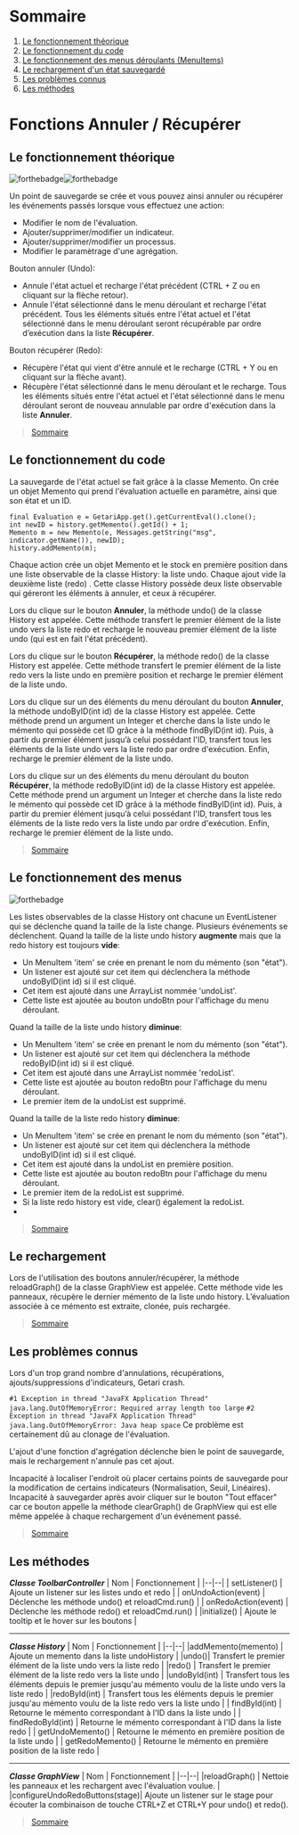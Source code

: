 # Sommaire
1. [Le fonctionnement théorique](#Le-fonctionnement-théorique)
2. [Le fonctionnement du code](#Le-fonctionnement-du-code)
3. [Le fonctionnement des menus déroulants (MenuItems)](#Le-fonctionnement-des-menus)
4. [Le rechargement d'un état sauvegardé](#Le-rechargement)
5. [Les problèmes connus](#Les-problèmes-connus)
6. [Les méthodes](#Les-méthodes)

# Fonctions Annuler / Récupérer
## Le fonctionnement théorique
![forthebadge](https://forthebadge.com/images/badges/powered-by-coffee.svg)![forthebadge](https://forthebadge.com/images/badges/made-with-java.svg)

Un point de sauvegarde se crée et vous pouvez ainsi annuler ou récupérer les événements passés lorsque vous effectuez une action:
- Modifier le nom de l'évaluation.
- Ajouter/supprimer/modifier un indicateur.
- Ajouter/supprimer/modifier un processus.
- Modifier le paramètrage d'une agrégation.

Bouton annuler (Undo):
- Annule l'état actuel et recharge l'état précédent (CTRL + Z ou en cliquant sur la flèche retour).
- Annule l'état sélectionné dans le menu déroulant et recharge l'état précédent.
Tous les éléments situés entre l'état actuel et l'état sélectionné dans le menu déroulant seront récupérable par ordre d’exécution dans la liste **Récupérer**.

Bouton récupérer (Redo):
- Récupère l'état qui vient d'être annulé et le recharge (CTRL + Y ou en cliquant sur la flèche avant).
- Récupère l'état sélectionné dans le menu déroulant et le recharge.
Tous les éléments situés entre l'état actuel et l'état sélectionné dans le menu déroulant seront de nouveau annulable par ordre d'exécution dans la liste **Annuler**.

> [Sommaire](#Sommaire) 

## Le fonctionnement du code

 La sauvegarde de l'état actuel se fait grâce à la classe Memento.
 On crée un objet Memento qui prend l'évaluation actuelle en paramètre, ainsi que son état et un ID.
 
    final Evaluation e = GetariApp.get().getCurrentEval().clone();
    int newID = history.getMemento().getId() + 1;
    Memento m = new Memento(e, Messages.getString("msg", indicator.getName()), newID);
    history.addMemento(m);

 Chaque action crée un objet Memento et le stock en première position dans une liste observable de la classe History: la liste undo. Chaque ajout vide la deuxième liste (redo) .
 Cette classe History possède deux liste observable qui géreront les éléments à annuler, et ceux à récupérer.
 
 Lors du clique sur le bouton **Annuler**, la méthode undo() de la classe History est appelée.
 Cette méthode transfert le premier élément de la liste undo vers la liste redo et recharge le nouveau premier élément de la liste undo (qui est en fait l'état précédent).

Lors du clique sur le bouton **Récupérer**, la méthode redo() de la classe History est appelée.
Cette méthode transfert le premier élément de la liste redo vers la liste undo en première position et recharge le premier élément de la liste undo.

Lors du clique sur un des éléments du menu déroulant du bouton **Annuler**, la méthode undoByID(int id) de la classe History est appelée.
Cette méthode prend un argument un Integer et cherche dans la liste undo le mémento qui possède cet ID grâce à la méthode findByID(int id).
Puis, à partir du premier élément jusqu’à celui possédant l'ID, transfert tous les éléments de la liste undo vers la liste redo par ordre d'exécution.
Enfin, recharge le premier élément de la liste undo.

Lors du clique sur un des éléments du menu déroulant du bouton **Récupérer**, la méthode redoByID(int id) de la classe History est appelée.
Cette méthode prend un argument un Integer et cherche dans la liste redo le mémento qui possède cet ID grâce à la méthode findByID(int id).
Puis, à partir du premier élément jusqu’à celui possédant l'ID, transfert tous les éléments de la liste redo vers la liste undo par ordre d'exécution.
Enfin, recharge le premier élément de la liste undo.

> [Sommaire](#Sommaire) 

## Le fonctionnement des menus
![forthebadge](https://forthebadge.com/images/badges/powered-by-black-magic.svg)

Les listes observables de la classe History ont chacune un EventListener qui se déclenche quand la taille de la liste change.
Plusieurs événements se déclenchent.
Quand la taille de la liste undo history **augmente** mais que la redo history est toujours **vide**:

- Un MenuItem 'item' se crée en prenant le nom du mémento (son "état").
- Un listener est ajouté sur cet item qui déclenchera la méthode undoByID(int id) si il est cliqué.
- Cet item est ajouté dans une ArrayList nommée 'undoList'.
- Cette liste est ajoutée au bouton undoBtn pour l'affichage du menu déroulant.

Quand la taille de la liste undo history **diminue**:

- Un MenuItem 'item' se crée en prenant le nom du mémento (son "état").
- Un listener est ajouté sur cet item qui déclenchera la méthode redoByID(int id) si il est cliqué.
- Cet item est ajouté dans une ArrayList nommée 'redoList'.
- Cette liste est ajoutée au bouton redoBtn pour l'affichage du menu déroulant.
- Le premier item de la undoList est supprimé.

 Quand la taille de la liste redo history **diminue**:

- Un MenuItem 'item' se crée en prenant le nom du mémento (son "état").
- Un listener est ajouté sur cet item qui déclenchera la méthode undoByID(int id) si il est cliqué.
- Cet item est ajouté dans la undoList en première position.
- Cette liste est ajoutée au bouton redoBtn pour l'affichage du menu déroulant.
- Le premier item de la redoList est supprimé.
- Si la liste redo history est vide, clear() également la redoList.
- 
> [Sommaire](#Sommaire) 

## Le rechargement

Lors de l'utilisation des boutons annuler/récupérer, la méthode reloadGraph() de la classe GraphView est appelée. Cette méthode vide les panneaux, récupère le dernier mémento de la liste undo history.
L’évaluation associée à ce mémento est extraite, clonée, puis rechargée.

> [Sommaire](#Sommaire) 


## Les problèmes connus

Lors d'un trop grand nombre d'annulations, récupérations, ajouts/suppressions d'indicateurs, Getari crash.

`#1 Exception in thread "JavaFX Application Thread" java.lang.OutOfMemoryError: Required array length too large`
`#2 Exception in thread "JavaFX Application Thread" java.lang.OutOfMemoryError: Java heap space`
Ce problème est certainement dû au clonage de l'évaluation.

L'ajout d'une fonction d'agrégation déclenche bien le point de sauvegarde, mais le rechargement n'annule pas cet ajout.

Incapacité à localiser l'endroit où placer certains points de sauvegarde pour la modification de certains indicateurs (Normalisation, Seuil, Linéaires).
Incapacité à sauvegarder après avoir cliquer sur le bouton "Tout effacer" car ce bouton appelle la méthode clearGraph() de GraphView qui est elle même appelée à chaque rechargement d'un événement passé.

> [Sommaire](#Sommaire) 

## Les méthodes


***Classe ToolbarController***
| Nom  | Fonctionnement |
|--|--|
| setListener()   | Ajoute un listener sur les listes undo et redo |
| onUndoAction(event)   | Déclenche les méthode undo() et reloadCmd.run() |
| onRedoAction(event)   | Déclenche les méthode redo() et reloadCmd.run() |
|initialize()   | Ajoute le tooltip et le hover sur les boutons |

---
***Classe History***
| Nom  | Fonctionnement |
|--|--|
|addMemento(memento) | Ajoute un memento dans la liste undoHistory |
|undo()| Transfert le premier élément de la liste undo vers la liste redo |
|redo() | Transfert le premier élément de la liste redo vers la liste undo |
|undoById(int) | Transfert tous les éléments depuis le premier jusqu'au mémento voulu de la liste undo vers la liste redo |
|redoById(int) | Transfert tous les éléments depuis le premier jusqu'au mémento voulu de la liste redo vers la liste undo |
| findById(int) | Retourne le mémento correspondant à l'ID dans la liste undo |
| findRedoById(int) | Retourne le mémento correspondant à l'ID dans la liste redo |
| getUndoMemento() | Retourne le mémento en première position de la liste undo |
| getRedoMemento() | Retourne le mémento en première position de la liste redo |

---
***Classe GraphView***
| Nom  | Fonctionnement |
|--|--|
|reloadGraph() | Nettoie les panneaux et les rechargent avec l'évaluation voulue. |
|configureUndoRedoButtons(stage)| Ajoute un listener sur le stage pour écouter la combinaison de touche CTRL+Z et CTRL+Y pour undo() et redo().

> [Sommaire](#Sommaire) 





